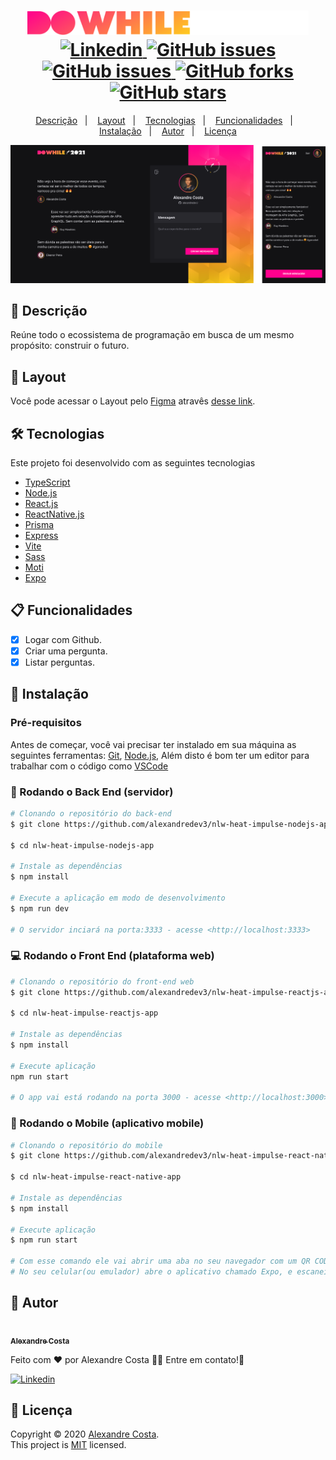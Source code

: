 <h1 align="center">
  <img width="450px" src="./.github/assets/images/dowhile_logo.png" />
  <br />
  <a href="https://www.linkedin.com/in/alexandre-costa-401699199">
    <img alt="Linkedin" src="https://img.shields.io/badge/-Alexandre%20Costa-29B6D1?label=Linkedin&logo=linkedin&style=flat-square">
  </a>
  <a href="https://github.com/alexandredev3/podcastr-nlw05/issues">
    <img alt="GitHub issues" src="https://img.shields.io/github/issues/alexandredev3/podcastr-nlw05?color=29B6D1&style=flat-square">
  </a>
  <a href="https://github.com/alexandredev3/podcastr-nlw05/issues?q=is%3Aissue+is%3Aclosed">
    <img alt="GitHub issues" src="https://badgen.net/github/closed-issues/alexandredev3/podcastr-nlw05?color=29B6D1&style=flat-square">
  </a>
  <a href="https://github.com/alexandredev3/podcastr-nlw05/network">
    <img alt="GitHub forks" src="https://img.shields.io/github/forks/alexandredev3/podcastr-nlw05?color=29B6D1&style=flat-square">
  </a>
  <a href="https://github.com/alexandredev3/podcastr-nlw05/stargazers">
    <img alt="GitHub stars" src="https://img.shields.io/github/stars/alexandredev3/podcastr-nlw05?color=29B6D1&style=flat-square">
  </a>
</h1>
<p align="center">
  <a href="#page_facing_up-descrição">Descrição</a>&nbsp;&nbsp;&nbsp;|&nbsp;&nbsp;&nbsp;
  <a href="#art-Layout">Layout</a>&nbsp;&nbsp;&nbsp;|&nbsp;&nbsp;&nbsp;
  <a href="#-tecnologias">Tecnologias</a>&nbsp;&nbsp;&nbsp;|&nbsp;&nbsp;&nbsp;
  <a href="#clipboard-Funcionalidades">Funcionalidades</a>&nbsp;&nbsp;&nbsp;|&nbsp;&nbsp;&nbsp;
  <a href="#closed_book-instalação">Instalação</a>&nbsp;&nbsp;&nbsp;|&nbsp;&nbsp;&nbsp;
  <a href="#man-Autor">Autor</a>&nbsp;&nbsp;&nbsp;|&nbsp;&nbsp;&nbsp;
  <a href="#memo-Licença">Licença</a>
</p>

<img src="./.github/assets/images/dowhile_app.png" />

## :page_facing_up: Descrição
Reúne todo o ecossistema de programação em busca de um mesmo propósito: construir o futuro.

## :art: Layout
Você pode acessar o Layout pelo <a href="https://www.figma.com">Figma<a> atravês <a href="https://www.figma.com/file/gv1Iuaav7spHvOTm85Zj8n/%5BNLW-Heat---Mission%3A-Impulse%5D-DoWhile2021-(Community)?node-id=0%3A1">desse link<a>.

## 🛠 Tecnologias
Este projeto foi desenvolvido com as seguintes tecnologias

- [TypeScript](https://www.typescriptlang.org/)
- [Node.js](https://nodejs.org/en/) 
- [React.js](https://pt-br.reactjs.org/)
- [ReactNative.js](https://reactnative.dev/) 
- [Prisma](https://www.prisma.io/) 
- [Express](http://expressjs.com/) 
- [Vite](https://vitejs.dev/) 
- [Sass](https://sass-lang.com/)
- [Moti](https://moti.fyi/)
- [Expo](https://expo.dev/)
  
## :clipboard: Funcionalidades
- [x] Logar com Github.
- [x] Criar uma pergunta.
- [x] Listar perguntas.

## :closed_book: Instalação

### Pré-requisitos
Antes de começar, você vai precisar ter instalado em sua máquina as seguintes ferramentas:
[Git](https://git-scm.com), [Node.js](https://nodejs.org/en/), Além disto é bom ter um editor para trabalhar com o código como [VSCode](https://code.visualstudio.com/)

### 🎲 Rodando o Back End (servidor)

```bash
# Clonando o repositório do back-end
$ git clone https://github.com/alexandredev3/nlw-heat-impulse-nodejs-app.git

$ cd nlw-heat-impulse-nodejs-app

# Instale as dependências
$ npm install

# Execute a aplicação em modo de desenvolvimento
$ npm run dev

# O servidor inciará na porta:3333 - acesse <http://localhost:3333>
```

### 💻️ Rodando o Front End (plataforma web)

```bash
# Clonando o repositório do front-end web
$ git clone https://github.com/alexandredev3/nlw-heat-impulse-reactjs-app.git

$ cd nlw-heat-impulse-reactjs-app

# Instale as dependências
$ npm install

# Execute aplicação
npm run start

# O app vai está rodando na porta 3000 - acesse <http://localhost:3000>
```

### 📱️ Rodando o Mobile (aplicativo mobile)

```bash
# Clonando o repositório do mobile
$ git clone https://github.com/alexandredev3/nlw-heat-impulse-react-native-app.git

$ cd nlw-heat-impulse-react-native-app
  
# Instale as dependências
$ npm install

# Execute aplicação
$ npm run start

# Com esse comando ele vai abrir uma aba no seu navegador com um QR CODE.
# No seu celular(ou emulador) abre o aplicativo chamado Expo, e escaneie o QR CODE.
```

## :man: Autor

<a href="https://github.com/alexandredev3/">
 <img src="https://avatars0.githubusercontent.com/u/61118233?s=400&u=37870397a9363ce5e768975c05e95a5f5d323ca1&v=4" width="70px;" alt=""/>
 <br />
 <sub><b>Alexandre Costa</b></sub>
</a>


Feito com ❤️ por Alexandre Costa :wave::wave: Entre em contato!🚀

<a href="https://www.linkedin.com/in/alexandre-costa-dos-santos">
  <img alt="Linkedin" src="https://img.shields.io/badge/-Alexandre%20Costa-9871F5?label=Linkedin&logo=linkedin&style=flat-square">
</a>


## :memo: Licença

Copyright © 2020 [Alexandre Costa](https://github.com/alexandredev3).<br />
This project is [MIT](./.github/LICENSE.txt) licensed.
